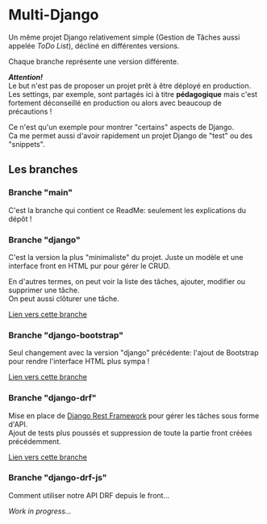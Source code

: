 # Multi-Django

Un même projet Django relativement simple (Gestion de Tâches aussi appelée _ToDo List_), décliné en différentes versions.

Chaque branche représente une version différente.

**_Attention!_**  
Le but n'est pas de proposer un projet prêt à être déployé en production. Les settings, par exemple, sont partagés ici à titre **pédagogique** mais c'est fortement déconseillé en production ou alors avec beaucoup de précautions ! 

Ce n'est qu'un exemple pour montrer "certains" aspects de Django.  
Ca me permet aussi d'avoir rapidement un projet Django de "test" ou des "snippets".


## Les branches


### Branche "main"

C'est la branche qui contient ce ReadMe: seulement les explications du dépôt !


### Branche "django"

C'est la version la plus "minimaliste" du projet. Juste un modèle et une interface front en HTML pur pour gérer le CRUD.  

En d'autres termes, on peut voir la liste des tâches, ajouter, modifier ou supprimer une tâche.  
On peut aussi clôturer une tâche.

[Lien vers cette branche](https://github.com/GeraldB69/Multi-Django/tree/django)


### Branche "django-bootstrap"

Seul changement avec la version "django" précédente: l'ajout de Bootstrap pour rendre l'interface HTML plus sympa !

[Lien vers cette branche](https://github.com/GeraldB69/Multi-Django/tree/django-bootstrap)


### Branche "django-drf"

Mise en place de [Django Rest Framework](https://www.django-rest-framework.org/) pour gérer les tâches sous forme d'API.   
Ajout de tests plus poussés et suppression de toute la partie front créées précédemment.

[Lien vers cette branche](https://github.com/GeraldB69/Multi-Django/tree/django-drf)


### Branche "django-drf-js"

Comment utiliser notre API DRF depuis le front...

_Work in progress..._
